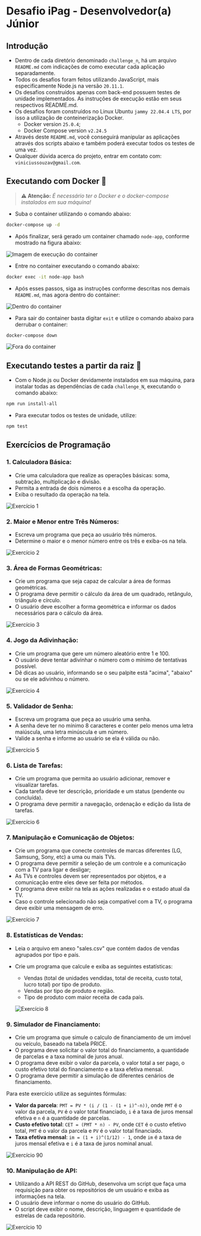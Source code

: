 # Desafio iPag - Desenvolvedor(a) Júnior

## Introdução

- Dentro de cada diretório denominado `challenge_n`, há um arquivo `README.md` com indicações de como executar cada aplicação separadamente.
- Todos os desafios foram feitos utilizando JavaScript, mais especificamente Node.js na versão `20.11.1`.
- Os desafios construídos apenas com back-end possuem testes de unidade implementados. As instruções de execução estão em seus respectivos README.md.
- Os desafios foram construídos no Linux Ubuntu `jammy 22.04.4 LTS`, por isso a utilização de conteinerização Docker.
  - Docker version `25.0.4`;
  - Docker Compose version `v2.24.5`
- Através deste `README.md`, você conseguirá manipular as aplicações através dos scripts abaixo e também poderá executar todos os testes de uma vez.
- Qualquer dúvida acerca do projeto, entrar em contato com: `viniciussouzav@gmail.com`.

## Executando com Docker 🐳

> **⚠️ Atenção:** _É necessário ter o Docker e o docker-compose instalados em sua máquina!_

- Suba o container utilizando o comando abaixo:

```bash
docker-compose up -d
```

- Após finalizar, será gerado um container chamado `node-app`, conforme mostrado na figura abaixo:

![Imagem de execução do container](/img/imgDocker.png)

- Entre no container executando o comando abaixo:

```bash
docker exec -it node-app bash
```

- Após esses passos, siga as instruções conforme descritas nos demais `README.md`, mas agora dentro do container:

![Dentro do container](/img/imgDocker-init.png)

- Para sair do container basta digitar `exit` e utilize o comando abaixo para derrubar o container:

```bash
docker-compose down
```

![Fora do container](/img/imgDocker-finish.png)

## Executando testes a partir da raiz 🌿

- Com o Node.js ou Docker devidamente instalados em sua máquina, para instalar todas as dependências de cada `challenge_N`, executando o comando abaixo:

```bash
npm run install-all
```

- Para executar todos os testes de unidade, utilize:

```bash
npm test
```

## Exercícios de Programação

### 1. Calculadora Básica:

* Crie uma calculadora que realize as operações básicas: soma, subtração, multiplicação e divisão.
* Permita a entrada de dois números e a escolha da operação.
* Exiba o resultado da operação na tela.

![Exercício 1](img/challenge1.png)

### 2. Maior e Menor entre Três Números:

* Escreva um programa que peça ao usuário três números.
* Determine o maior e o menor número entre os três e exiba-os na tela.

![Exercício 2](img/challenge2.png)

### 3. Área de Formas Geométricas:

* Crie um programa que seja capaz de calcular a área de formas geométricas.
* O programa deve permitir o cálculo da área de um quadrado, retângulo, triângulo e círculo.
* O usuário deve escolher a forma geométrica e informar os dados necessários para o cálculo da área.

![Exercício 3](img/challenge3.png)

### 4. Jogo da Adivinhação:

* Crie um programa que gere um número aleatório entre 1 e 100.
* O usuário deve tentar adivinhar o número com o mínimo de tentativas possível.
* Dê dicas ao usuário, informando se o seu palpite está "acima", "abaixo" ou se ele adivinhou o número.

![Exercício 4](img/challenge4.png)

### 5. Validador de Senha:

* Escreva um programa que peça ao usuário uma senha.
* A senha deve ter no mínimo 8 caracteres e conter pelo menos uma letra maiúscula, uma letra minúscula e um número.
* Valide a senha e informe ao usuário se ela é válida ou não.

![Exercício 5](img/challenge5.png)

### 6. Lista de Tarefas:

* Crie um programa que permita ao usuário adicionar, remover e visualizar tarefas.
* Cada tarefa deve ter descrição, prioridade e um status (pendente ou concluída).
* O programa deve permitir a navegação, ordenação e edição da lista de tarefas.

![Exercício 6](img/challenge6.png)

### 7. Manipulação e Comunicação de Objetos:

* Crie um programa que conecte controles de marcas diferentes (LG, Samsung, Sony, etc) a uma ou mais TVs.
* O programa deve permitir a seleção de um controle e a comunicação com a TV para ligar e desligar;
* As TVs e controles devem ser representados por objetos, e a comunicação entre eles deve ser feita por métodos.
* O programa deve exibir na tela as ações realizadas e o estado atual da TV.
* Caso o controle selecionado não seja compatível com a TV, o programa deve exibir uma mensagem de erro.

![Exercício 7](img/challenge7.png)

### 8. Estatísticas de Vendas:

* Leia o arquivo em anexo "sales.csv" que contém dados de vendas agrupados por tipo e país.
* Crie um programa que calcule e exiba as seguintes estatísticas:
  * Vendas (total de unidades vendidas, total de receita, custo total, lucro total) por tipo de produto.
  * Vendas por tipo de produto e região.
  * Tipo de produto com maior receita de cada país.

  ![Exercício 8](img/challenge8.png)

### 9. Simulador de Financiamento:

* Crie um programa que simule o calculo de financiamento de um imóvel ou veículo, baseado na tabela PRICE.
* O programa deve solicitar o valor total do financiamento, a quantidade de parcelas e a taxa nominal de juros anual.
* O programa deve exibir o valor da parcela, o valor total a ser pago, o custo efetivo total do financiamento e a taxa efetiva mensal.
* O programa deve permitir a simulação de diferentes cenários de financiamento.

Para este exercício utilize as seguintes fórmulas:

* **Valor da parcela**: `PMT = PV * (i / (1 - (1 + i)^-n))`, onde `PMT` é o valor da parcela, `PV` é o valor total financiado, `i` é a taxa de juros mensal efetiva e `n` é a quantidade de parcelas.
* **Custo efetivo total**: `CET = (PMT * n) - PV`, onde `CET` é o custo efetivo total, `PMT` é o valor da parcela e `PV` é o valor total financiado.
* **Taxa efetiva mensal**: `im = (1 + i)^(1/12) - 1`, onde `im` é a taxa de juros mensal efetiva e `i` é a taxa de juros nominal anual.

![Exercício 90](img/challenge9.png)

### 10. Manipulação de API:

* Utilizando a API REST do GitHub, desenvolva um script que faça uma requisição para obter os repositórios de um usuário e exiba as informações na tela.
* O usuário deve informar o nome do usuário do GitHub.
* O script deve exibir o nome, descrição, linguagem e quantidade de estrelas de cada repositório.

![Exercício 10](img/challenge10.png)
